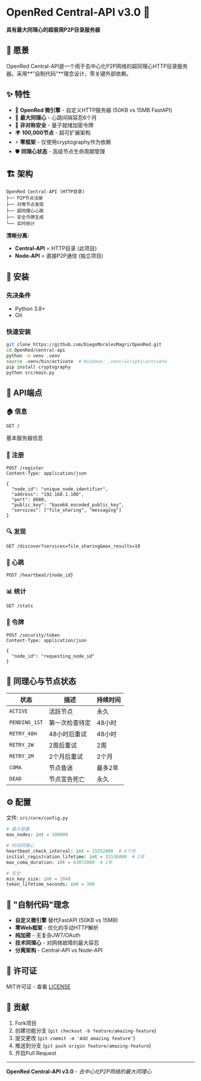# OpenRed Central-API v3.0 🚀

**具有最大同理心的超极简P2P目录服务器**

## 🎯 愿景

OpenRed Central-API是一个用于去中心化P2P网络的超同理心HTTP目录服务器。采用**"自制代码"**理念设计，零关键外部依赖。

## ✨ 特性

- 🚀 **OpenRed 微引擎** - 自定义HTTP服务器 (50KB vs 15MB FastAPI)
- 💖 **最大同理心** - 心跳间隔容忍6个月
- 🔐 **非对称安全** - 量子就绪加密令牌
- 🌍 **100,000节点** - 超可扩展架构
- ⚡ **零框架** - 仅使用cryptography作为依赖
- 🛡️ **同理心状态** - 高级节点生命周期管理

## 🏗️ 架构

```
OpenRed Central-API (HTTP目录)
├── P2P节点注册
├── 对等节点发现 
├── 超同理心心跳
├── 安全令牌生成
└── 实时统计
```

**清晰分离:**
- **Central-API** = HTTP目录 (此项目)
- **Node-API** = 直接P2P通信 (独立项目)

## 🚀 安装

### 先决条件
- Python 3.8+
- Git

### 快速安装

```bash
git clone https://github.com/DiegoMoralesMagri/OpenRed.git
cd OpenRed/central-api
python -m venv .venv
source .venv/bin/activate  # Windows: .venv\Scripts\activate
pip install cryptography
python src/main.py
```

## 📡 API端点

### 🏠 信息
```http
GET /
```
基本服务器信息

### 📝 注册
```http
POST /register
Content-Type: application/json

{
  "node_id": "unique_node_identifier",
  "address": "192.168.1.100",
  "port": 8080,
  "public_key": "base64_encoded_public_key",
  "services": ["file_sharing", "messaging"]
}
```

### 🔍 发现
```http
GET /discover?services=file_sharing&max_results=10
```

### 💓 心跳
```http
POST /heartbeat/{node_id}
```

### 📊 统计
```http
GET /stats
```

### 🔐 令牌
```http
POST /security/token
Content-Type: application/json

{
  "node_id": "requesting_node_id"
}
```

## 💖 同理心与节点状态

| 状态 | 描述 | 持续时间 |
|------|------|----------|
| `ACTIVE` | 活跃节点 | 永久 |
| `PENDING_1ST` | 第一次检查待定 | 48小时 |
| `RETRY_48H` | 48小时后重试 | 48小时 |
| `RETRY_2W` | 2周后重试 | 2周 |
| `RETRY_2M` | 2个月后重试 | 2个月 |
| `COMA` | 节点昏迷 | 最多2年 |
| `DEAD` | 节点宣告死亡 | 永久 |

## ⚙️ 配置

文件: `src/core/config.py`

```python
# 最大容量
max_nodes: int = 100000

# 时间同理心  
heartbeat_check_interval: int = 15552000  # 6个月
initial_registration_lifetime: int = 31536000  # 1年
max_coma_duration: int = 63072000  # 2年

# 安全
min_key_size: int = 2048
token_lifetime_seconds: int = 300
```

## 🌟 "自制代码"理念

- **自定义微引擎** 替代FastAPI (50KB vs 15MB)
- **零Web框架** - 优化的手动HTTP解析
- **纯加密** - 无复杂JWT/OAuth
- **技术同理心** - 对网络故障的最大容忍
- **分离架构** - Central-API vs Node-API

## 📜 许可证

MIT许可证 - 查看 [LICENSE](LICENSE)

## 🤝 贡献

1. Fork项目
2. 创建功能分支 (`git checkout -b feature/amazing-feature`)
3. 提交更改 (`git commit -m 'Add amazing feature'`)
4. 推送到分支 (`git push origin feature/amazing-feature`)
5. 开启Pull Request

---

**OpenRed Central-API v3.0** - *去中心化P2P网络的最大同理心*